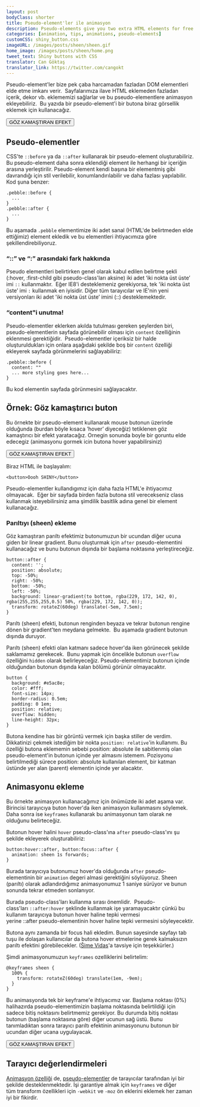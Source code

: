 ```yaml
---
layout: post
bodyClass: shorter
title: Pseudo-element'ler ile animasyon
description: Pseudo-elements give you two extra HTML elements for free! Here's how to animate them on hover. Use them wisely.
categories: [animation, tips, animations, pseudo-elements]
customCSS: shiny_button.css
imageURL: /images/posts/sheen/sheen.gif
home_image: /images/posts/sheen/home.png
tweet_text: Shiny buttons with CSS
translator: Can Göktaş
translator_link: https://twitter.com/cangokt
---
```



Pseudo-element'ler bize pek &ccedil;aba harcamadan fazladan DOM elementleri elde etme imkanı verir.&nbsp; Sayfalarımıza ilave HTML eklemeden fazladan i&ccedil;erik, dekor vb. eklememizi sağlarlar ve bu pseudo-elementlere animasyon ekleyebiliriz.&nbsp; Bu yazıda bir pseudo-element'i bir butona biraz g&ouml;rsellik eklemek i&ccedil;in kullanacağız.

<section class="shiny demo-container tap-to-activate"><button>G&Ouml;Z KAMAŞTIRAN EFEKT</button></section>

## Pseudo-elementler

CSS'te&nbsp;`::before`&nbsp;ya da&nbsp;`::after`&nbsp;kullanarak bir pseudo-element oluşturabiliriz. Bu pseudo-element daha sonra eklendiği element ile herhangi bir i&ccedil;eriğin arasına yerleştirilir. Pseudo-element kendi başına bir elementmiş gibi davrandığı i&ccedil;in stil verilebilir, konumlandırılabilir ve daha fazlası yapılabilir.&nbsp; Kod şuna benzer:

    .pebble::before {
      ...
    }
    .pebble::after {
      ...
    }

Bu aşamada&nbsp;`.pebble`&nbsp;elementimize iki adet sanal (HTML'de belirtmeden elde ettiğimiz) element ekledik ve bu elementleri ihtiyacımıza g&ouml;re şekillendirebiliyoruz.

### &ldquo;::&rdquo; ve &ldquo;:&rdquo; arasındaki fark hakkında

Pseudo elementleri belirtirken genel olarak kabul edilen belirtme şekli (:hover, :first-child gibi pseudo-class'ları aksine) iki adet &lsquo;iki nokta &uuml;st &uuml;ste&rsquo; imi&nbsp;`::`&nbsp;kullanmaktır.&nbsp; Eğer IE8'i desteklemeniz gerekiyorsa, tek 'iki nokta &uuml;st &uuml;ste&rsquo; imi&nbsp;`:`&nbsp;kullanmak en iyisidir. Diğer t&uuml;m tarayıcılar ve IE'nin yeni versiyonları iki adet 'iki nokta &uuml;st &uuml;ste&rsquo; imini (::) desteklemektedir.

### &ldquo;content&quot;i unutma!

Pseudo-elementler eklerken akılda tutulması gereken şeylerden biri, pseudo-elementlerin sayfada g&ouml;r&uuml;nebilir olması i&ccedil;in&nbsp;`content`&nbsp;&ouml;zelliğinin eklenmesi gerektiğidir.&nbsp; Pseudo-elementler&nbsp;i&ccedil;eriksiz&nbsp;bir halde oluşturuldukları i&ccedil;in onlara aşağıdaki şekilde boş bir&nbsp;`content`&nbsp;&ouml;zelliği ekleyerek sayfada g&ouml;r&uuml;nmelerini sağlayabiliriz:

    .pebble::before {
      content: ""
      ... more styling goes here...
    }

Bu kod elementin sayfada g&ouml;r&uuml;nmesini sağlayacaktır.

## &Ouml;rnek: G&ouml;z kamaştırıcı buton

Bu &ouml;rnekte bir pseudo-element kullanarak mouse butonun &uuml;zerinde olduğunda (burdan b&ouml;yle kısaca &rsquo;hover&rsquo; diyeceğiz) tetiklenen g&ouml;z kamaştırıcı bir efekt yaratacağız. Ornegin sonunda boyle bir goruntu elde edecegiz (animasyonu gormek icin butona hover yapabilirsiniz)

<section class="shiny demo-container tap-to-activate"><button>G&Ouml;Z KAMAŞTIRAN EFEKT</button></section>

Biraz HTML ile başlayalım:

    <button>Oooh SHINY</button>

Pseudo-elementler kullandıgımız i&ccedil;in daha fazla HTML'e ihtiyacımız olmayacak.&nbsp; Eğer bir sayfada birden fazla butona stil verecekseniz class kullanmak isteyebilirsiniz ama şimdilik basitlik adına genel bir element kullanacağız.

### Parıltıyı (sheen) ekleme

G&ouml;z kamaştıran parıltı efektimiz butonumuzun bir ucundan diğer ucuna giden bir linear gradient. Bunu oluşturmak i&ccedil;in&nbsp;`after`&nbsp;pseudo-elementini kullanacağız ve bunu butonun dışında bir başlama noktasına yerleştireceğiz.

    button::after {
      content: '';
      position: absolute;
      top: -50%;
      right: -50%;
      bottom: -50%;
      left: -50%;
      background: linear-gradient(to bottom, rgba(229, 172, 142, 0), rgba(255,255,255,0.5) 50%, rgba(229, 172, 142, 0));
      transform: rotateZ(60deg) translate(-5em, 7.5em);
    }

Parıltı (sheen) efekti, butonun renginden beyaza ve tekrar butonun rengine d&ouml;nen bir gradient'ten meydana gelmekte.&nbsp; Bu aşamada gradient butonun dışında duruyor.

Parıltı (sheen) efekti olan katmanı sadece hover'da iken g&ouml;r&uuml;necek şekilde saklamamız gerekecek.&nbsp; Bunu yapmak i&ccedil;in &ouml;ncelikle butonun `overflow` &ouml;zelliğini `hidden` olarak belirleyeceğiz. Pseudo-elementimiz butonun i&ccedil;inde olduğundan butonun dışında kalan b&ouml;l&uuml;m&uuml; g&ouml;r&uuml;n&uuml;r olmayacaktır.

    button {
      background: #e5ac8e;
      color: #fff;
      font-size: 14px;
      border-radius: 0.5em;
      padding: 0 1em;
      position: relative;
      overflow: hidden;
      line-height: 32px;
    }

Butona kendine has bir g&ouml;r&uuml;nt&uuml; vermek i&ccedil;in başka stiller de verdim.&nbsp; Dikkatinizi &ccedil;ekmek istediğim bir nokta&nbsp;`position: relative`'in kullanımı. Bu &ouml;zelliği butona eklememin sebebi&nbsp;position: absolute&nbsp;ile sabitlenmiş olan pseudo-element'in butonun i&ccedil;inde yer almasını istemem. Pozisyonu belirtilmediği s&uuml;rece position: absolute&nbsp;kullanılan element, bir katman &uuml;st&uuml;nde yer alan (parent) elementin i&ccedil;inde yer alacaktır.

## Animasyonu ekleme

Bu &ouml;rnekte animasyon kullanacağımız i&ccedil;in &ouml;n&uuml;m&uuml;zde iki adet aşama var. Birincisi tarayıcıya buton hover'da iken animasyon kullanmasını s&ouml;ylemek. Daha sonra ise `keyframes`&nbsp;kullanarak bu animasyonun tam olarak ne olduğunu belirteceğiz.

Butonun hover halini&nbsp;`hover`&nbsp;pseudo-class'ına&nbsp;`after`&nbsp;pseudo-class'ını şu şekilde ekleyerek oluşturabiliriz:

    button:hover::after, button:focus::after {
      animation: sheen 1s forwards;
    }

Burada tarayıcıya butonumuz hover'da olduğunda&nbsp;`after`&nbsp;pseudo-elementinin bir `animation` degeri almasi gerektiğini s&ouml;yl&uuml;yoruz. Sheen (parıltı) olarak adlandırdığımız animasyonumuz 1 saniye s&uuml;r&uuml;yor ve bunun sonunda tekrar etmeden sonlanıyor.

Burada pseudo-class'ları kullanma sırası &ouml;nemlidir.&nbsp; Pseudo-class'ları&nbsp;`::after:hover` şeklinde kullanmak işe yaramayacaktır &ccedil;&uuml;nk&uuml; bu kullanım tarayıcıya&nbsp;butonun hover haline&nbsp;tepki vermesi yerine&nbsp;::after&nbsp;pseudo-elementinin hover haline&nbsp;tepki vermesini s&ouml;yleyecektir.

Butona aynı zamanda bir focus hali ekledim. Bunun sayesinde sayfayı tab tuşu ile dolaşan kullanıcılar da butona hover etmelerine gerek kalmaksızın parıltı efektini g&ouml;rebilecekler. ([&Scaron;ime Vidas](https://twitter.com/simevidas)'a tavsiye i&ccedil;in teşekk&uuml;rler.)

Şimdi animasyonumuzun&nbsp;`keyframes`&nbsp;ozelliklerini belirtelim:

    @keyframes sheen {
      100% {
        transform: rotateZ(60deg) translate(1em, -9em);
      }
    }

Bu animasyonda tek bir keyframe'e ihtiyacımız var. Başlama noktası (0%) halihazırda pseudo-elementimizin başlama noktasında belirtildiği i&ccedil;in sadece bitiş noktasını belirtmemiz gerekiyor. Bu durumda bitiş noktası butonun (başlama noktasına g&ouml;re) diğer ucunun sağ &uuml;st&uuml;. Bunu tanımladıktan sonra tarayıcı parıltı efektinin animasyonunu butonun bir ucundan diğer ucana uygulayacak.

<section class="shiny demo-container tap-to-activate"><button>G&Ouml;Z KAMAŞTIRAN EFEKT</button></section>

## Tarayıcı değerlendirmeleri

[Animasyon &ouml;zelliği](http://caniuse.com/#feat=css-animation) de,&nbsp;[pseudo-elementler](http://caniuse.com/#feat=css-gencontent) de&nbsp;tarayıcılar tarafından iyi bir şekilde desteklenmektedir. İşi garantiye almak i&ccedil;in&nbsp;`keyframes` ve diğer t&uuml;m&nbsp;transform&nbsp;&ouml;zellikleri i&ccedil;in&nbsp;`-webkit`&nbsp;ve `-moz`&nbsp;&ouml;n eklerini eklemek her zaman iyi bir fikirdir.

